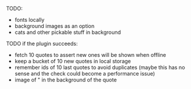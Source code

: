 TODO:
 - fonts locally
 - background images as an option
 - cats and other pickable stuff in background

 TODO if the plugin succeeds:
 - fetch 10 quotes to assert new ones will be shown when offline
 - keep a bucket of 10 new quotes in local storage
 - remember ids of 10 last quotes to avoid duplicates (maybe this has no sense and the check could become a performance issue)
 - image of " in the background of the quote
